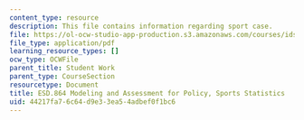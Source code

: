 ```yaml
---
content_type: resource
description: This file contains information regarding sport case.
file: https://ol-ocw-studio-app-production.s3.amazonaws.com/courses/ids-410j-modeling-and-assessment-for-policy-spring-2013/44217fa76c64d9e33ea54adbef0f1bc6_MITESD_864S13_SportsCase.pdf
file_type: application/pdf
learning_resource_types: []
ocw_type: OCWFile
parent_title: Student Work
parent_type: CourseSection
resourcetype: Document
title: ESD.864 Modeling and Assessment for Policy, Sports Statistics
uid: 44217fa7-6c64-d9e3-3ea5-4adbef0f1bc6
---
```

